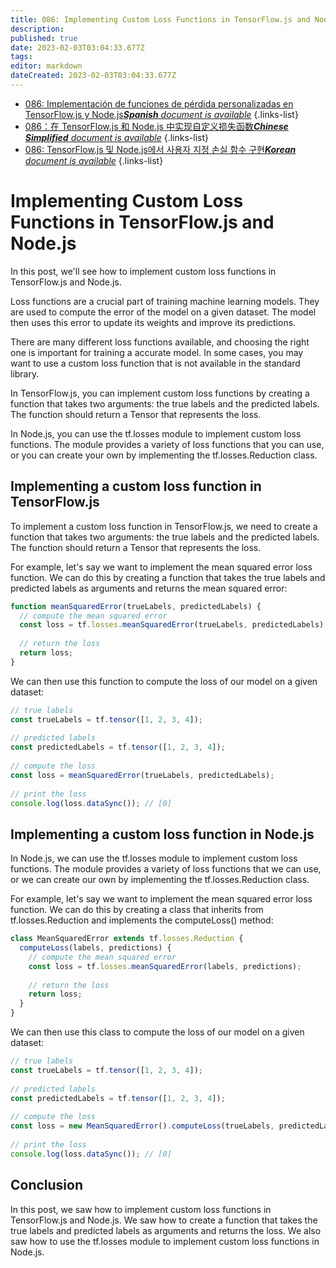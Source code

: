 ```yaml
---
title: 086: Implementing Custom Loss Functions in TensorFlow.js and Node.js
description: 
published: true
date: 2023-02-03T03:04:33.677Z
tags: 
editor: markdown
dateCreated: 2023-02-03T03:04:33.677Z
---
```


- [086: Implementación de funciones de pérdida personalizadas en TensorFlow.js y Node.js***Spanish** document is available*](/es/Knowledge-base/TensorFlow-js/Learning/086-implementing-custom-loss-functions-in-tensorflow-js-and-node-js)
{.links-list}
- [086：在 TensorFlow.js 和 Node.js 中实现自定义损失函数***Chinese Simplified** document is available*](/zh/Knowledge-base/TensorFlow-js/Learning/086-implementing-custom-loss-functions-in-tensorflow-js-and-node-js)
{.links-list}
- [086: TensorFlow.js 및 Node.js에서 사용자 지정 손실 함수 구현***Korean** document is available*](/ko/Knowledge-base/TensorFlow-js/Learning/086-implementing-custom-loss-functions-in-tensorflow-js-and-node-js)
{.links-list}


# Implementing Custom Loss Functions in TensorFlow.js and Node.js

In this post, we'll see how to implement custom loss functions in TensorFlow.js and Node.js.

Loss functions are a crucial part of training machine learning models. They are used to compute the error of the model on a given dataset. The model then uses this error to update its weights and improve its predictions.

There are many different loss functions available, and choosing the right one is important for training a accurate model. In some cases, you may want to use a custom loss function that is not available in the standard library.

In TensorFlow.js, you can implement custom loss functions by creating a function that takes two arguments: the true labels and the predicted labels. The function should return a Tensor that represents the loss.

In Node.js, you can use the tf.losses module to implement custom loss functions. The module provides a variety of loss functions that you can use, or you can create your own by implementing the tf.losses.Reduction class.

## Implementing a custom loss function in TensorFlow.js

To implement a custom loss function in TensorFlow.js, we need to create a function that takes two arguments: the true labels and the predicted labels. The function should return a Tensor that represents the loss.

For example, let's say we want to implement the mean squared error loss function. We can do this by creating a function that takes the true labels and predicted labels as arguments and returns the mean squared error:

```javascript
function meanSquaredError(trueLabels, predictedLabels) {
  // compute the mean squared error
  const loss = tf.losses.meanSquaredError(trueLabels, predictedLabels);
 
  // return the loss
  return loss;
}
```

We can then use this function to compute the loss of our model on a given dataset:

```javascript
// true labels
const trueLabels = tf.tensor([1, 2, 3, 4]);
 
// predicted labels
const predictedLabels = tf.tensor([1, 2, 3, 4]);
 
// compute the loss
const loss = meanSquaredError(trueLabels, predictedLabels);
 
// print the loss
console.log(loss.dataSync()); // [0]
```

## Implementing a custom loss function in Node.js

In Node.js, we can use the tf.losses module to implement custom loss functions. The module provides a variety of loss functions that we can use, or we can create our own by implementing the tf.losses.Reduction class.

For example, let's say we want to implement the mean squared error loss function. We can do this by creating a class that inherits from tf.losses.Reduction and implements the computeLoss() method:

```javascript
class MeanSquaredError extends tf.losses.Reduction {
  computeLoss(labels, predictions) {
    // compute the mean squared error
    const loss = tf.losses.meanSquaredError(labels, predictions);
 
    // return the loss
    return loss;
  }
}
```

We can then use this class to compute the loss of our model on a given dataset:

```javascript
// true labels
const trueLabels = tf.tensor([1, 2, 3, 4]);
 
// predicted labels
const predictedLabels = tf.tensor([1, 2, 3, 4]);
 
// compute the loss
const loss = new MeanSquaredError().computeLoss(trueLabels, predictedLabels);
 
// print the loss
console.log(loss.dataSync()); // [0]
```

## Conclusion

In this post, we saw how to implement custom loss functions in TensorFlow.js and Node.js. We saw how to create a function that takes the true labels and predicted labels as arguments and returns the loss. We also saw how to use the tf.losses module to implement custom loss functions in Node.js.